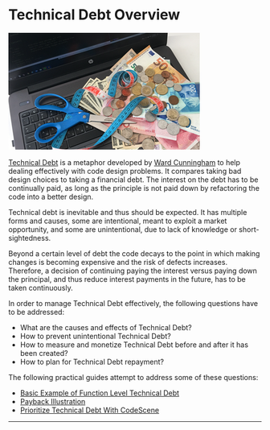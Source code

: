 # Technical Debt Overview

![Technical Debt](/images/technical-debt-381x232.png)

[Technical Debt][1] is a metaphor developed by [Ward Cunningham][2] to help dealing effectively with 
code design problems. It compares taking bad design choices to taking a financial debt. The interest 
on the debt has to be continually paid, as long as the principle is not paid down by refactoring 
the code into a better design. 

Technical debt is inevitable and thus should be expected. It has multiple forms and causes, some are 
intentional, meant to exploit a market opportunity, and some are unintentional, due to lack of 
knowledge or short-sightedness.

Beyond a certain level of debt the code decays to the point in which making changes is becoming 
expensive and the risk of defects increases. Therefore, a decision of continuing paying the interest 
versus paying down the principal, and thus reduce interest payments in the future, has to be taken 
continuously.

In order to manage Technical Debt effectively, the following questions have to be addressed:

- What are the causes and effects of Technical Debt?
- How to prevent unintentional Technical Debt?
- How to measure and monetize Technical Debt before and after it has been created?
- How to plan for Technical Debt repayment?

The following practical guides attempt to address some of these questions:

- [Basic Example of Function Level Technical Debt][3]
- [Payback Illustration][4]
- [Prioritize Technical Debt With CodeScene][5]

---

[1]: https://en.wikipedia.org/wiki/Technical_debt
[2]: https://en.wikipedia.org/wiki/Ward_Cunningham
[3]: /Topics/Technical%20Debt
[4]: /Guides/Technical%20Debt/Payback%20Illustration
[5]: /Guides/Technical%20Debt/Prioritize%20Technical%20Debt%20With%20CodeScene
